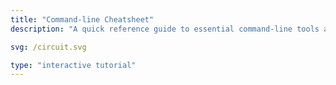 ```yaml
---
title: "Command-line Cheatsheet"
description: "A quick reference guide to essential command-line tools and their usage examples."

svg: /circuit.svg

type: "interactive tutorial"
---
```

